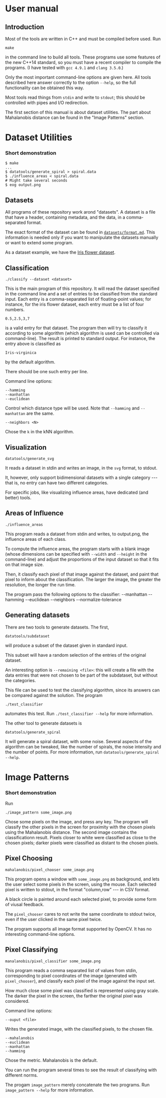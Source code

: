 User manual
===========

Introduction
------------

Most of the tools are written in C++ and must be compiled before used.
Run

    make

in the command line to build all tools.
These programs use some features of the new C++14 standard,
so you must have a recent compiler to compile the programs.
(I have tested with `gcc 4.9.1` and `clang 3.5.0`.)

Only the most important command-line options are given here.
All tools described here
answer correctly to the option `--help`,
so the full functionality can be obtained this way.

Most tools read things from `stdin` and write to `stdout`;
this should be controlled with pipes and I/O redirection.

The first section of this manual is about dataset utilities.
The part about Mahalanobis distance can be found in the "Image Patterns" section.


Dataset Utilities
=================

### Short demonstration

    $ make
    ...
    $ datatools/generate_spiral > spiral.data
    $ ./influence_areas < spiral.data
    # Might take several seconds
    $ eog output.png


Datasets
--------

All programs of these repository work arond "datasets".
A dataset is a file that have a header, containing metadata,
and the data, in a comma-separated format.

The exact format of the dataset can be found in
[`datasets/format.md`](datasets/format.md).
This information is needed only if you want to manipulate the datasets manually
or want to extend some program.

As a dataset example, we have the
[Iris flower dataset](datasets/iris_flower.data).


Classification
--------------

    ./classify --dataset <dataset>

This is the main program of this repository.
It will read the dataset specified in the command line
and a set of entries to be classified from the standard input.
Each entry is a comma-separated list of floating-point values;
for instance, for the iris flower dataset,
each entry must be a list of four numbers.

    0.5,2.5,3,7

is a valid entry for that dataset.
The program then will try to classify it according to some algorithm
(which algorithm is used can be controlled via command-line).
The result is printed to standard output.
For instance, the entry above is classified as

    Iris-virginica

by the default algorithm.

There should be one such entry per line.

Command line options:

    --hamming
    --manhattan
    --euclidean
Control which distance type will be used.
Note that `--hamming` and `--manhattan` are the same.

    --neighbors <N>
Chose the `k` in the kNN algorithm.


Visualization
-------------

    datatools/generate_svg

It reads a dataset in stdin and writes an image,
in the `svg` format, to stdout.

It, however, only support bidimensional datasets
with a single category --- that is,
no entry can have two different categories.

For specific jobs, like visualizing influence areas,
have dedicated (and better) tools.

Areas of Influence
---------------

    ./influence_areas

This program reads a dataset from stdin and writes,
to output.png, the influence areas of each class.

To compute the influence areas, the program starts with a blank image
(whose dimensions can be specified with `--width` and `--height` in the command-line)
and adjust the proportions of the input dataset
so that it fits on that image size.

Then, it classify each pixel of that image against the dataset,
and paint that pixel to inform about the classification.
The larger the image, the greater the resolution, the longer the run time.

The program pass the following options to the classifier:
    --manhattan
    --hamming
    --euclidean
    --neighbors <N>
    --normalize-tolerance <F>

Generating datasets
-------------------

There are two tools to generate datasets.
The first,

    datatools/subdataset

will produce a subset of the dataset given in standard input.

This subset will have a random selection
of the entries of the original dataset.

An interesting option is `--remaining <file>`:
this will create a file with the data entries
that were not chosen to be part of the subdataset,
but without the categories.

This file can be used to test the classifying algorithm,
since its answers can be compared against the solution.
The program

    ./test_classifier

automates this test. Run `./test_classifier --help` for more information.

The other tool to generate datasets is

    datatools/generate_spiral

It will generate a spiral dataset, with some noise.
Several aspects of the algorithm can be tweaked,
like the number of spirals, the noise intensity
and the number of points.
For more information, run `datatools/generate_spiral --help`.


Image Patterns
==============

### Short demonstration

Run

    ./image_pattern some_image.png

Chose some pixels on the image, and press any key.
The program will classify the other pixels in the screen
for proximity with the chosen pixels using the Mahalanobis distance.
The second image contains the classificationn result.
Pixels closer to white were classified as close to the chosen pixels;
darker pixels were classified as distant to the chosen pixels.

Pixel Choosing
--------------

    mahalanobis/pixel_chooser some_image.png

This program opens a window with `some_image.png` as background,
and lets the user select some pixels in the screen, using the mouse.
Each selected pixel is written to stdout,
in the format "column,row" --- in CSV format.

A black circle is painted around each selected pixel,
to provide some form of viusal feedback.

The `pixel_chooser` cares to not write the same coordinate to stdout twice,
even if the user clicked in the same pixel twice.

The program supports all image format supported by OpenCV.
It has no interesting command-line options.

Pixel Classifying
-----------------

    manalanobis/pixel_classifier some_image.png

This program reads a comma separated list of values from stdin,
corresponding to pixel coordinates of the image (generated with `pixel_chooser`),
and classify each pixel of the image against the input set.

How much close some pixel was classified is represented using gray scale.
The darker the pixel in the screen, the farther the original pixel was considered.

Command line options:

    --ouput <file>
Writes the generated image, with the classified pixels, to the chosen file.

    --mahalanobis
    --euclidean
    --manhattan
    --hamming
Chose the metric. Mahalanobis is the default.

You can run the program several times
to see the result of classifying with different norms.

The progam `image_pattern` merely concatenate the two programs.
Run `image_pattern --help` for more information.
